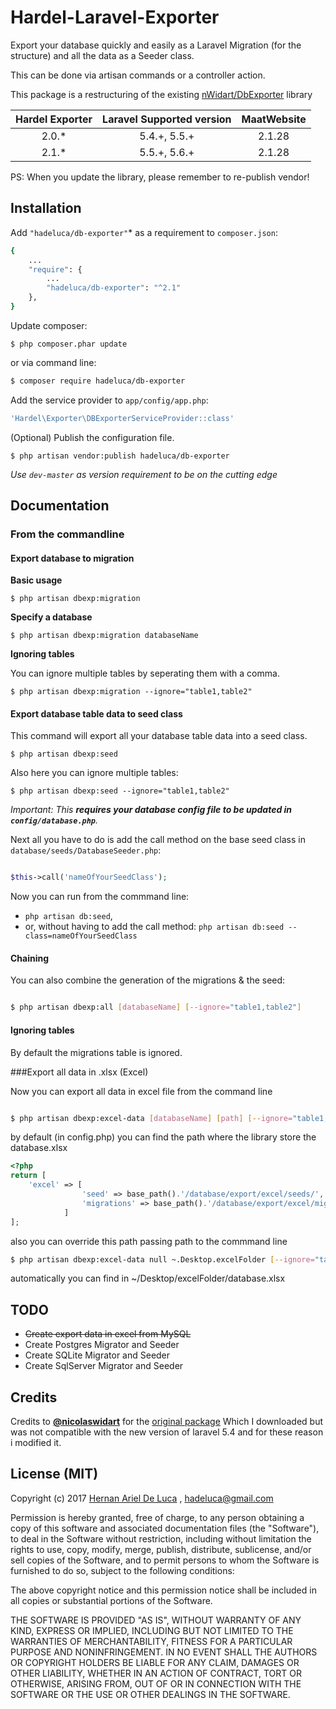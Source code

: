 # Hardel-Laravel-Exporter

Export your database quickly and easily as a Laravel Migration (for the structure) and all the data as a Seeder class. 

This can be done via artisan commands or a controller action.

This package is a restructuring of the existing [nWidart/DbExporter](https://github.com/nWidart/DbExporter) library 



| Hardel Exporter | Laravel Supported version | MaatWebsite |
| :-------------: |:-------------------------:| :---------: |
|      2.0.*      |   5.4.+, 5.5.+            |    2.1.28   |
|      2.1.*      |   5.5.+, 5.6.+            |    2.1.28   |


PS: When you update the library, please remember to re-publish vendor!

## Installation

Add `"hadeluca/db-exporter"`* as a requirement to `composer.json`:

```bash
{
    ...
    "require": {
        ...
		"hadeluca/db-exporter": "^2.1"
    },
}

```

Update composer:

```
$ php composer.phar update
```


or via command line:
```bash
$ composer require hadeluca/db-exporter

```


Add the service provider to `app/config/app.php`:

```php
'Hardel\Exporter\DBExporterServiceProvider::class'
```

(Optional) Publish the configuration file.

```
$ php artisan vendor:publish hadeluca/db-exporter
```

*Use `dev-master` as version requirement to be on the cutting edge*


## Documentation

### From the commandline

#### Export database to migration

**Basic usage**

```
$ php artisan dbexp:migration
```

**Specify a database**

```
$ php artisan dbexp:migration databaseName
```

**Ignoring tables**

You can ignore multiple tables by seperating them with a comma.

```
$ php artisan dbexp:migration --ignore="table1,table2"
```

#### Export database table data to seed class
This command will export all your database table data into a seed class.

```
$ php artisan dbexp:seed
```

Also here you can ignore multiple tables:

```
$ php artisan dbexp:seed --ignore="table1,table2"
```


*Important: This **requires your database config file to be updated in `config/database.php`**.*



Next all you have to do is add the call method on the base seed class in `database/seeds/DatabaseSeeder.php`:

```php

$this->call('nameOfYourSeedClass');

```

Now you can run from the commmand line:

* `php artisan db:seed`,
* or, without having to add the call method: `php artisan db:seed --class=nameOfYourSeedClass`

#### Chaining
You can also combine the generation of the migrations & the seed:

```bash

$ php artisan dbexp:all [databaseName] [--ignore="table1,table2"]

```

#### Ignoring tables
By default the migrations table is ignored.


###Export all data in .xlsx (Excel)

Now you can export all data in excel file from the command line

```bash

$ php artisan dbexp:excel-data [databaseName] [path] [--ignore="table1,table2"]

```

by default (in config.php) you can find the path where the library store the database.xlsx 

```php
<?php
return [
    'excel' => [
                'seed' => base_path().'/database/export/excel/seeds/',
                'migrations' => base_path().'/database/export/excel/migration/'
            ]
];

```

also you can override this path passing path to the commmand line

```bash
$ php artisan dbexp:excel-data null ~.Desktop.excelFolder [--ignore="table1,table2"]
```

automatically you can find in ~/Desktop/excelFolder/database.xlsx



## TODO
* ~~Create export data in excel from MySQL~~
* Create Postgres Migrator and Seeder
* Create SQLite Migrator and Seeder
* Create SqlServer Migrator and Seeder




## Credits
Credits to **[@nicolaswidart](http://www.nicolaswidart.com)** for the [original package](https://github.com/nWidart/DbExporte) Which I downloaded but was not compatible with the new version of laravel 5.4 and for these reason i modified it.
## License (MIT)

Copyright (c) 2017 [Hernan Ariel De Luca](https://www.linkedin.com/in/hernan-ariel-de-luca-23842254/) , hadeluca@gmail.com

Permission is hereby granted, free of charge, to any person obtaining a copy of this software and associated documentation files (the "Software"), to deal in the Software without restriction, including without limitation the rights to use, copy, modify, merge, publish, distribute, sublicense, and/or sell copies of the Software, and to permit persons to whom the Software is furnished to do so, subject to the following conditions:

The above copyright notice and this permission notice shall be included in all copies or substantial portions of the Software.

THE SOFTWARE IS PROVIDED "AS IS", WITHOUT WARRANTY OF ANY KIND, EXPRESS OR IMPLIED, INCLUDING BUT NOT LIMITED TO THE WARRANTIES OF MERCHANTABILITY, FITNESS FOR A PARTICULAR PURPOSE AND NONINFRINGEMENT. IN NO EVENT SHALL THE AUTHORS OR COPYRIGHT HOLDERS BE LIABLE FOR ANY CLAIM, DAMAGES OR OTHER LIABILITY, WHETHER IN AN ACTION OF CONTRACT, TORT OR OTHERWISE, ARISING FROM, OUT OF OR IN CONNECTION WITH THE SOFTWARE OR THE USE OR OTHER DEALINGS IN THE SOFTWARE.



